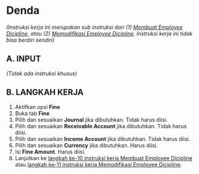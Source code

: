 # Denda

*(Instruksi kerja ini merupakan sub instruksi dari (1) [Membuat Employee Dicipline](./membuat.md), atau (2) [Memodifikasi Employee Dicipline](./modifikasi.md). Instruksi kerja ini tidak bisa berdiri sendiri)*

## A. INPUT

*(Tidak ada instruksi khusus)*

## B. LANGKAH KERJA

1. Aktifkan opsi **Fine**
2. Buka tab **Fine**
3. Pilih dan sesuaikan **Journal** jika dibutuhkan. Tidak harus diisi.
4. Pilih dan sesuaikan **Receivable Account** jika dibutuhkan. Tidak harus diisi.
5. Pilih dan sesuaikan **Income Account** jika dibutuhkan. Tidak harus diisi.
6. Pilih dan sesuaikan **Currency** jika dibutuhkan. Harus diisi.
7. Isi **Fine Amount**. Harus diisi.
8. Lanjutkan ke [langkah ke-10 instruksi kerja Membuat Employee Dicipline](./membuat.md#l10) atau [langkah ke-11 instruksi kerja Memodifikasi Employee Dicipline](./memodifikasi.md#l11).
